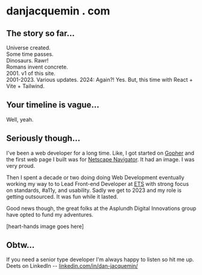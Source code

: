 # danjacquemin . com

## The story so far...

Universe created.  
Some time passes.  
Dinosaurs. Rawr!  
Romans invent concrete.  
2001. v1 of this site.  
2001-2023. Various updates.
2024: Again?! Yes. But, this time with React + Vite + Tailwind.

## Your timeline is vague...

Well, yeah.

## Seriously though...

I've been a web developer for a long time. Like, I got started on [Gopher](<https://en.wikipedia.org/wiki/Gopher_(protocol)>) and the first
web page I built was for [Netscape Navigator](<https://en.wikipedia.org/wiki/Netscape_(web_browser)#Netscape-based_(versions_1.0%E2%80%934.8)_releases>). It had an image. I was very proud.

Then I spent a decade or two doing doing Web Development eventually working my
way to to Lead Front-end Developer at [ETS](https://www.ets.org/) with strong focus on standards, #a11y, and usability. Sadly we get to 2023 and my role is getting outsourced. It was fun while it lasted.

Good news though, the great folks at the Asplundh Digital Innovations group have opted to fund my adventures.

[heart-hands image goes here]

## Obtw...

If you need a senior type developer I'm always happy to listen so hit me up. Deets on LinkedIn -- [linkedin.com/in/dan-jacquemin/](https://www.linkedin.com/in/dan-jacquemin/)
